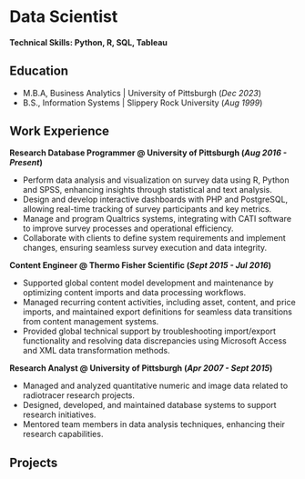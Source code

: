 # Data Scientist

#### Technical Skills: Python, R, SQL, Tableau

## Education
- M.B.A, Business Analytics | University of Pittsburgh (_Dec 2023_)
- B.S., Information Systems | Slippery Rock University (_Aug 1999_)
  
## Work Experience
**Research Database Programmer @  University of Pittsburgh (_Aug 2016 - Present_)**
- Perform data analysis and visualization on survey data using R, Python and SPSS, enhancing insights through
statistical and text analysis.
- Design and develop interactive dashboards with PHP and PostgreSQL, allowing real-time tracking of survey
participants and key metrics.
- Manage and program Qualtrics systems, integrating with CATI software to improve survey processes and
operational efficiency.
- Collaborate with clients to define system requirements and implement changes, ensuring seamless survey execution
and data integrity.

**Content Engineer @ Thermo Fisher Scientific (_Sept 2015 - Jul 2016_)**
- Supported global content model development and maintenance by optimizing content imports and data processing
workflows.
- Managed recurring content activities, including asset, content, and price imports, and maintained export
definitions for seamless data transitions from content management systems.
- Provided global technical support by troubleshooting import/export functionality and resolving data discrepancies
using Microsoft Access and XML data transformation methods.

**Research Analyst @ University of Pittsburgh (_Apr 2007 - Sept 2015_)**
- Managed and analyzed quantitative numeric and image data related to radiotracer research projects.
- Designed, developed, and maintained database systems to support research initiatives.
- Mentored team members in data analysis techniques, enhancing their research capabilities.

## Projects
